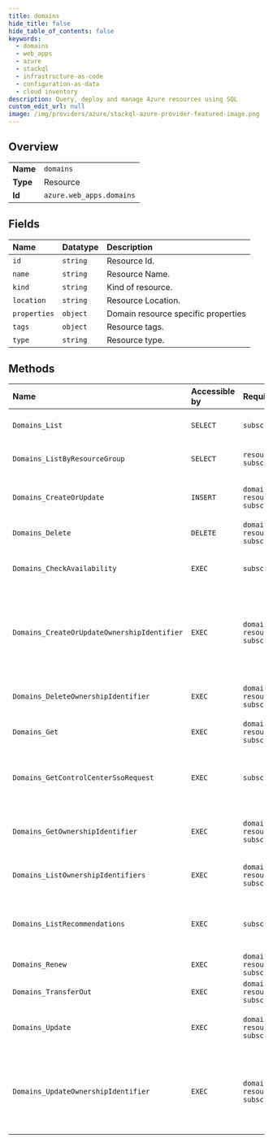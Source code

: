 ```yaml
---
title: domains
hide_title: false
hide_table_of_contents: false
keywords:
  - domains
  - web_apps
  - azure    
  - stackql
  - infrastructure-as-code
  - configuration-as-data
  - cloud inventory
description: Query, deploy and manage Azure resources using SQL
custom_edit_url: null
image: /img/providers/azure/stackql-azure-provider-featured-image.png
---
```

  
    

## Overview
<table><tbody>
<tr><td><b>Name</b></td><td><code>domains</code></td></tr>
<tr><td><b>Type</b></td><td>Resource</td></tr>
<tr><td><b>Id</b></td><td><code>azure.web_apps.domains</code></td></tr>
</tbody></table>

## Fields
| Name | Datatype | Description |
|:-----|:---------|:------------|
| `id` | `string` | Resource Id. |
| `name` | `string` | Resource Name. |
| `kind` | `string` | Kind of resource. |
| `location` | `string` | Resource Location. |
| `properties` | `object` | Domain resource specific properties |
| `tags` | `object` | Resource tags. |
| `type` | `string` | Resource type. |
## Methods
| Name | Accessible by | Required Params | Description |
|:-----|:--------------|:----------------|:------------|
| `Domains_List` | `SELECT` | `subscriptionId` | Description for Get all domains in a subscription. |
| `Domains_ListByResourceGroup` | `SELECT` | `resourceGroupName, subscriptionId` | Description for Get all domains in a resource group. |
| `Domains_CreateOrUpdate` | `INSERT` | `domainName, resourceGroupName, subscriptionId` | Description for Creates or updates a domain. |
| `Domains_Delete` | `DELETE` | `domainName, resourceGroupName, subscriptionId` | Description for Delete a domain. |
| `Domains_CheckAvailability` | `EXEC` | `subscriptionId` | Description for Check if a domain is available for registration. |
| `Domains_CreateOrUpdateOwnershipIdentifier` | `EXEC` | `domainName, name, resourceGroupName, subscriptionId` | Description for Creates an ownership identifier for a domain or updates identifier details for an existing identifier |
| `Domains_DeleteOwnershipIdentifier` | `EXEC` | `domainName, name, resourceGroupName, subscriptionId` | Description for Delete ownership identifier for domain |
| `Domains_Get` | `EXEC` | `domainName, resourceGroupName, subscriptionId` | Description for Get a domain. |
| `Domains_GetControlCenterSsoRequest` | `EXEC` | `subscriptionId` | Description for Generate a single sign-on request for the domain management portal. |
| `Domains_GetOwnershipIdentifier` | `EXEC` | `domainName, name, resourceGroupName, subscriptionId` | Description for Get ownership identifier for domain |
| `Domains_ListOwnershipIdentifiers` | `EXEC` | `domainName, resourceGroupName, subscriptionId` | Description for Lists domain ownership identifiers. |
| `Domains_ListRecommendations` | `EXEC` | `subscriptionId` | Description for Get domain name recommendations based on keywords. |
| `Domains_Renew` | `EXEC` | `domainName, resourceGroupName, subscriptionId` | Description for Renew a domain. |
| `Domains_TransferOut` | `EXEC` | `domainName, resourceGroupName, subscriptionId` |  |
| `Domains_Update` | `EXEC` | `domainName, resourceGroupName, subscriptionId` | Description for Creates or updates a domain. |
| `Domains_UpdateOwnershipIdentifier` | `EXEC` | `domainName, name, resourceGroupName, subscriptionId` | Description for Creates an ownership identifier for a domain or updates identifier details for an existing identifier |
